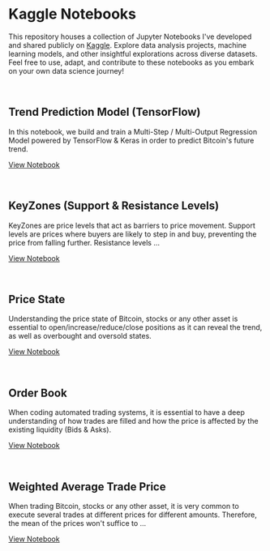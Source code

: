 # Kaggle Notebooks

This repository houses a collection of Jupyter Notebooks I've developed and shared publicly on [Kaggle](https://www.kaggle.com/). Explore data analysis projects, machine learning models, and other insightful explorations across diverse datasets. Feel free to use, adapt, and contribute to these notebooks as you embark on your own data science journey!



<br/>

## Trend Prediction Model (TensorFlow)

In this notebook, we build and train a Multi-Step / Multi-Output Regression Model powered by TensorFlow & Keras in order to predict Bitcoin's future trend.

[View Notebook](./trend-prediction-model-with-tensorflow/README.md)



<br/>

## KeyZones (Support & Resistance Levels)

KeyZones are price levels that act as barriers to price movement. Support levels are prices where buyers are likely to step in and buy, preventing the price from falling further. Resistance levels …


[View Notebook](./keyzones-support-resistance-levels/README.md)



<br/>

## Price State

Understanding the price state of Bitcoin, stocks or any other asset is essential to open/increase/reduce/close positions as it can reveal the trend, as well as overbought and oversold states.

[View Notebook](./price-state/README.md)



<br/>

## Order Book

When coding automated trading systems, it is essential to have a deep understanding  of how trades are filled and how the price is affected by the existing liquidity (Bids & Asks).

[View Notebook](./spot-orderbook/README.md)



<br/>

## Weighted Average Trade Price

When trading Bitcoin, stocks or any other asset, it is very common to execute several trades at different prices for different amounts. Therefore, the mean of the prices won't suffice to ...

[View Notebook](./weighted-average-trade-price/README.md)